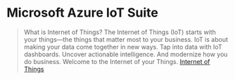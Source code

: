 # Microsoft Azure IoT Suite

> What is Internet of Things? The Internet of Things (IoT) starts with your things—the things that matter most to your business. IoT is about making your data come together in new ways. Tap into data with IoT dashboards. Uncover actionable intelligence. And modernize how you do business. Welcome to the Internet of your Things. [Internet of Things](https://www.microsoft.com/en-us/server-cloud/internet-of-things/)

